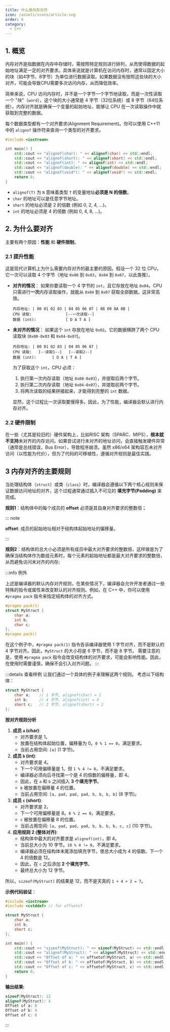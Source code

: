 ```yaml
---
title: 什么是内存对齐
icon: /assets/icons/article.svg
order: 6
category:
  - C++
---
```


## 1. 概览

内存对齐是指数据在内存中存储时，需按照特定规则进行排列，从而使得数据的起始地址满足一定的对齐要求。具体来说就是计算机在访问内存时，通常以固定大小的块（如4字节、8字节）为单位进行数据读取。如果数据没有按照这些块的大小对齐，可能会导致CPU需要多次访问内存，从而降低效率。

简单来说，CPU 访问内存时，并不是一个字节一个字节地读取，而是一次性读取一个 "块"（`word`），这个块的大小通常是 4 字节（32位系统）或 8 字节（64位系统）。内存对齐就是确保一个变量的起始地址，能够让 CPU 在一次读取操作中就获取到完整的数据。

每个数据类型都有一个对齐要求(Alignment Requirement)。你可以使用 C++11 中的 `alignof` 操作符来查询一个类型的对齐要求。

```cpp
#include <iostream>

int main() {
    std::cout << "alignof(char): " << alignof(char) << std::endl;      // 通常是 1
    std::cout << "alignof(short): " << alignof(short) << std::endl;    // 通常是 2
    std::cout << "alignof(int): " << alignof(int) << std::endl;        // 通常是 4
    std::cout << "alignof(double): " << alignof(double) << std::endl;  // 通常是 8
    std::cout << "alignof(void*): " << alignof(void*) << std::endl;    // 通常是 4 或 8 (取决于架构)
    return 0;
}
```

- `alignof(T)` 为 `N` 意味着类型 `T` 的变量地址**必须是 N 的倍数**。
- `char` 的地址可以是任意字节地址。
- `short` 的地址必须是 2 的倍数 (例如 0, 2, 4, ...)。
- `int` 的地址必须是 4 的倍数 (例如 0, 4, 8, ...)。

## 2. 为什么要对齐

主要有两个原因：**性能** 和 **硬件限制**。

### 2.1 提升性能

 这是现代计算机上为什么需要内存对齐的最主要的原因。假设一个 32 位 CPU，它一次可以读取 4 个字节（地址 `0x00` 到 `0x03`，`0x04` 到 `0x07`，以此类推）。

- **对齐的情况**： 如果你要读取一个 4 字节的 `int`，且它存放在地址 `0x04`。CPU 只需进行**一次**内存读取操作，就能从 `0x04` 到 `0x07` 获取全部数据。这非常高效。

  ```
  内存地址: | 00 01 02 03 | 04 05 06 07 | 08 09 0A 0B |
  CPU 读取:               [--一次读取--]
  数据 (int):             [ D A T A ]
  ```

- **未对齐的情况**： 如果这个 `int` 存放在地址 `0x02`。它的数据横跨了两个 CPU 读取块 (`0x00-0x03` 和 `0x04-0x07`)。

  ```
  内存地址: | 00 01 02 03 | 04 05 06 07 |
  CPU 读取:   [--读取1--]   [--读取2--]
  数据 (int):       [ D A | T A ]
  ```

  为了获取这个 `int`，CPU 必须：

  1. 执行第一次内存读取（地址 `0x00-0x03`），并提取后两个字节。
  2. 执行第二次内存读取（地址 `0x04-0x07`），并提取前两个字节。
  3. 将两次读取的结果拼接起来，才能得到完整的 `int` 数据。

  显然，这个过程比一次读取要慢得多。因此，为了性能，编译器会默认进行内存对齐。

### 2.2 硬件限制

在一些（尤其是较旧的）硬件架构上，比如RISC 架构（SPARC、MIPS），**根本就不支持**未对齐的内存访问。如果尝试进行未对齐的地址访问，会直接触发硬件异常（通常是总线错误，Bus Error），导致程序崩溃。虽然 x86/x64 架构容忍未对齐访问（以性能为代价），但为了代码的可移植性，遵循对齐规则是最佳实践。

## 3 内存对齐的主要规则

当处理结构体（`struct`）或类（`class`）时，编译器会遵循以下两个核心规则来保证数据访问地址的对齐，这个过程通常通过插入不可见的 **填充字节(Padding)** 来完成。

**规则1**：结构体中的每个成员的 **offset** 必须是其自身对齐要求的整数倍；

::: note

**offset**: 成员的起始地址相对于结构体起始地址的偏移量。

:::

**规则2**：结构体的总大小必须是所有成员中最大对齐要求的整数倍，这样做是为了确保当结构体作为数组元素时，每个元素的起始地址都是最大对齐要求的整数倍，从而避免访问未对齐的内存;

:::info 例外

上述是编译器的默认内存对齐规则，在某些情况下，编译器会允许开发者通过一些特殊的指令或属性来改变默认的对齐规则。例如，在 C++ 中，你可以使用 `#pragma pack` 指令来指定结构体的对齐方式。

```cpp
#pragma pack(1)
struct MyStruct {
    char a;
    int b;
    char c;
};
#pragma pack()
```

在这个例子中，`#pragma pack(1)` 指令告诉编译器使用 1 字节对齐，而不是默认的 4 字节对齐。因此，`MyStruct` 的大小将是 6 字节，而不是 8 字节。
需要注意的是，使用 `#pragma pack` 指令会改变结构体的对齐要求，可能会影响性能。因此，在使用时需要谨慎，确保不会引入对齐问题。
:::

:::details 查看样例
让我们通过一个具体的例子来理解这两个规则。
考虑以下结构体：

```c++
struct MyStruct {
    char a;    // 1 字节, alignof(char) = 1
    int b;     // 4 字节, alignof(int) = 4
    short c;   // 2 字节, alignof(short) = 2
};
```

 **按对齐规则分析**

1. **成员 `a` (char)**:
   - 对齐要求是 1。
   - 放置在结构体起始位置，偏移量为 0。`0 % 1 == 0`，满足要求。
   - 当前占用空间: `[a]` (1 字节)。
2. **成员 `b` (int)**:
   - 对齐要求是 4。
   - 下一个可用偏移量是 1。但 `1 % 4 != 0`，不满足要求。
   - 编译器必须向后寻找第一个是 4 的倍数的偏移量，即 4。
   - 因此，在 `a` 和 `b` 之间插入 **3 个填充字节**。
   - `b` 被放置在偏移量 4 的位置。
   - 当前占用空间: `[a, pad, pad, pad, b, b, b, b]` (8 字节)。
3. **成员 `c` (short)**:
   - 对齐要求是 2。
   - 下一个可用偏移量是 8。`8 % 2 == 0`，满足要求。
   - `c` 被放置在偏移量 8 的位置。
   - 当前占用空间: `[a, pad, pad, pad, b, b, b, b, c, c]` (10 字节)。
4. **应用规则 2 (整体对齐)**:
   - 结构体中最大的对齐要求是 `alignof(int)`，即 4。
   - 当前总大小为 10 字节。`10 % 4 != 0`，不满足要求。
   - 编译器必须在结构体末尾添加填充字节，使总大小成为 4 的倍数。下一个 4 的倍数是 12。
   - 因此，在 `c` 之后添加 **2 个填充字节**。
   - 最终总大小为 12 字节。

所以，`sizeof(MyStruct)` 的结果是 12，而不是天真的 `1 + 4 + 2 = 7`。

**示例代码验证**：

```c++
#include <iostream>
#include <cstddef> // for offsetof

struct MyStruct {
    char a;
    int b;
    short c;
};

int main() {
    std::cout << "sizeof(MyStruct): " << sizeof(MyStruct) << std::endl;
    std::cout << "alignof(MyStruct): " << alignof(MyStruct) << std::endl;
    std::cout << "Offset of a: " << offsetof(MyStruct, a) << std::endl;
    std::cout << "Offset of b: " << offsetof(MyStruct, b) << std::endl;
    std::cout << "Offset of c: " << offsetof(MyStruct, c) << std::endl;
    return 0;
}
```

**输出结果:**

```c++
sizeof(MyStruct): 12
alignof(MyStruct): 4
Offset of a: 0
Offset of b: 4
Offset of c: 8
```

:::